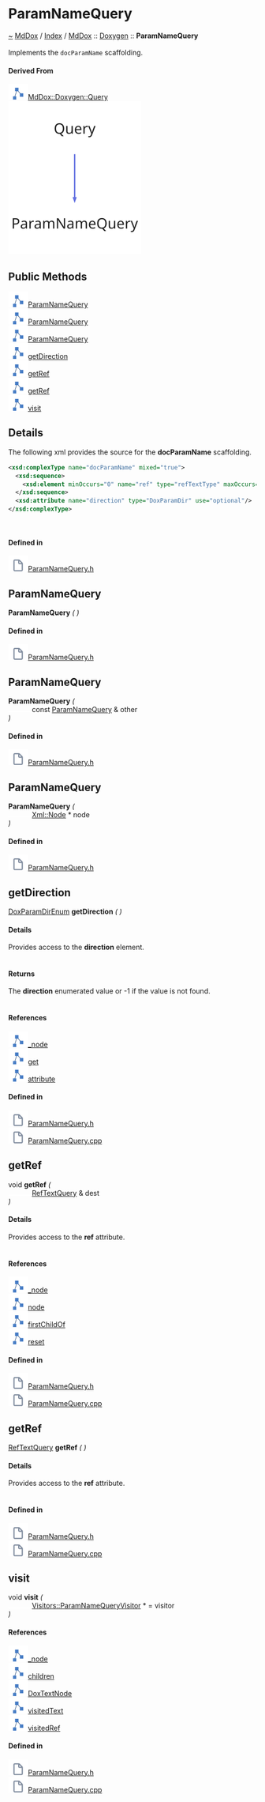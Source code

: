 <a id="paramnamequery"></a>
<h1>ParamNameQuery</h1>
<a id="classMdDox_1_1Doxygen_1_1ParamNameQuery"></a>
<a href="https://github.com/CharlesCarley/MdDox.md">~</a>
<a href="indexpage.md#mddox">MdDox</a>
<span class="inline-text">/</span>
<a href="index.md#index">Index</a>
<span class="inline-text">/</span>
<a href="namespaceMdDox.md#mddox">MdDox</a>
<span class="inline-text">::</span>
<a href="namespaceMdDox_1_1Doxygen.md#doxygen">Doxygen</a>
<span class="inline-text">::</span>
<span class="bold-text"><b>ParamNameQuery</b></span>
<br/>
<br/>
<span class="inline-text">Implements the </span>
<code class="typewriter">docParamName</code>
<span class="inline-text"> scaffolding. </span>
<br/>
<a id="derived-from"></a>
<h4>Derived From</h4>
<div class="icon-link">
<img src="../images/class.svg"/><a href="classMdDox_1_1Doxygen_1_1Query.md#mddoxdoxygenquery">MdDox::Doxygen::Query</a>
</div>
<img src="../images/dot/internal-diagram-54.dot.svg"/><br/>
<a id="public-methods"></a>
<h2>Public Methods</h2>
<span class="icon-list-item"><a href="#paramnamequery" class="icon-list-item"><img src="../images/class.svg" class="icon-list-item"/><span class="icon-list-item">ParamNameQuery</span>
</a>
</span>
<br/>
<span class="icon-list-item"><a href="#paramnamequery" class="icon-list-item"><img src="../images/class.svg" class="icon-list-item"/><span class="icon-list-item">ParamNameQuery</span>
</a>
</span>
<br/>
<span class="icon-list-item"><a href="#paramnamequery" class="icon-list-item"><img src="../images/class.svg" class="icon-list-item"/><span class="icon-list-item">ParamNameQuery</span>
</a>
</span>
<br/>
<span class="icon-list-item"><a href="#getdirection" class="icon-list-item"><img src="../images/class.svg" class="icon-list-item"/><span class="icon-list-item">getDirection</span>
</a>
</span>
<br/>
<span class="icon-list-item"><a href="#getref" class="icon-list-item"><img src="../images/class.svg" class="icon-list-item"/><span class="icon-list-item">getRef</span>
</a>
</span>
<br/>
<span class="icon-list-item"><a href="#getref" class="icon-list-item"><img src="../images/class.svg" class="icon-list-item"/><span class="icon-list-item">getRef</span>
</a>
</span>
<br/>
<span class="icon-list-item"><a href="#visit" class="icon-list-item"><img src="../images/class.svg" class="icon-list-item"/><span class="icon-list-item">visit</span>
</a>
</span>
<br/>
<a id="details"></a>
<h2>Details</h2>
<span class="inline-text">The following xml provides the source for the </span>
<span class="bold-text"><b>docParamName</b></span>
<span class="inline-text"> scaffolding.</span>

```xml
<xsd:complexType name="docParamName" mixed="true">
  <xsd:sequence>
    <xsd:element minOccurs="0" name="ref" type="refTextType" maxOccurs="1"/>
  </xsd:sequence>
  <xsd:attribute name="direction" type="DoxParamDir" use="optional"/>
</xsd:complexType>
```
<br/>
<a id="defined-in"></a>
<h4>Defined in</h4>
<span class="icon-list-item"><a href="https://github.com/CharlesCarley/MdDox/blob/master//Tools/Doxygen/ParamNameQuery.h#L64" class="icon-list-item"><img src="../images/file.svg" class="icon-list-item"/><span class="icon-list-item">ParamNameQuery.h</span>
</a>
</span>
<a id="paramnamequery"></a>
<h2>ParamNameQuery</h2>
<span class="bold-text"><b>ParamNameQuery</b></span>
<span class="italic-text"><i>(</i></span>
<span class="italic-text"><i>)</i></span>
<a id="defined-in"></a>
<h4>Defined in</h4>
<span class="icon-list-item"><a href="https://github.com/CharlesCarley/MdDox/blob/master//Tools/Doxygen/ParamNameQuery.h#L66" class="icon-list-item"><img src="../images/file.svg" class="icon-list-item"/><span class="icon-list-item">ParamNameQuery.h</span>
</a>
</span>
<br/>
<a id="paramnamequery"></a>
<h2>ParamNameQuery</h2>
<span class="bold-text"><b>ParamNameQuery</b></span>
<span class="italic-text"><i>(</i></span>
<div class="paragraph">
<span class="paragraph"><img src="../images/horSpace24px.svg"/><span class="inline-text">const </span>
<a href="classMdDox_1_1Doxygen_1_1ParamNameQuery.md#paramnamequery">ParamNameQuery</a>
<span class="inline-text"> &amp;</span>
<span class="inline-text">other</span>
</span>
</div>
<span class="italic-text"><i>)</i></span>
<a id="defined-in"></a>
<h4>Defined in</h4>
<span class="icon-list-item"><a href="https://github.com/CharlesCarley/MdDox/blob/master//Tools/Doxygen/ParamNameQuery.h#L67" class="icon-list-item"><img src="../images/file.svg" class="icon-list-item"/><span class="icon-list-item">ParamNameQuery.h</span>
</a>
</span>
<br/>
<a id="paramnamequery"></a>
<h2>ParamNameQuery</h2>
<span class="bold-text"><b>ParamNameQuery</b></span>
<span class="italic-text"><i>(</i></span>
<div class="paragraph">
<span class="paragraph"><img src="../images/horSpace24px.svg"/><a href="classMdDox_1_1Xml_1_1Node.md#xmlnode">Xml::Node</a>
<span class="inline-text"> *</span>
<span class="inline-text">node</span>
</span>
</div>
<span class="italic-text"><i>)</i></span>
<a id="defined-in"></a>
<h4>Defined in</h4>
<span class="icon-list-item"><a href="https://github.com/CharlesCarley/MdDox/blob/master//Tools/Doxygen/ParamNameQuery.h#L69" class="icon-list-item"><img src="../images/file.svg" class="icon-list-item"/><span class="icon-list-item">ParamNameQuery.h</span>
</a>
</span>
<br/>
<a id="getdirection"></a>
<h2>getDirection</h2>
<a href="namespaceMdDox_1_1Doxygen.md#doxparamdirenum">DoxParamDirEnum</a>
<span class="bold-text"><b>getDirection</b></span>
<span class="italic-text"><i>(</i></span>
<span class="italic-text"><i>)</i></span>
<a id="details"></a>
<h4>Details</h4>
<span class="inline-text">Provides access to the </span>
<span class="bold-text"><b>direction</b></span>
<span class="inline-text"> element. </span>
<br/>
<br/>
<a id="returns"></a>
<h4>Returns</h4>
<span class="inline-text">The </span>
<span class="bold-text"><b>direction</b></span>
<span class="inline-text"> enumerated value or -1 if the value is not found. </span>
<br/>
<br/>
<a id="references"></a>
<h4>References</h4>
<div class="paragraph">
<span class="paragraph"><img src="../images/class.svg"/><a href="classMdDox_1_1Doxygen_1_1Query.md#_node">_node</a>
</span>
</div>
<div class="paragraph">
<span class="paragraph"><img src="../images/class.svg"/><a href="classMdDox_1_1Doxygen_1_1DoxParamDir.md#get">get</a>
</span>
</div>
<div class="paragraph">
<span class="paragraph"><img src="../images/class.svg"/><a href="classMdDox_1_1Xml_1_1Node.md#attribute">attribute</a>
</span>
</div>
<a id="defined-in"></a>
<h4>Defined in</h4>
<span class="icon-list-item"><a href="https://github.com/CharlesCarley/MdDox/blob/master//Tools/Doxygen/ParamNameQuery.h#L80" class="icon-list-item"><img src="../images/file.svg" class="icon-list-item"/><span class="icon-list-item">ParamNameQuery.h</span>
</a>
</span>
<br/>
<span class="icon-list-item"><a href="https://github.com/CharlesCarley/MdDox/blob/master//Tools/Doxygen/ParamNameQuery.cpp#L49" class="icon-list-item"><img src="../images/file.svg" class="icon-list-item"/><span class="icon-list-item">ParamNameQuery.cpp</span>
</a>
</span>
<br/>
<a id="getref"></a>
<h2>getRef</h2>
<span class="inline-text">void</span>
<span class="bold-text"><b>getRef</b></span>
<span class="italic-text"><i>(</i></span>
<div class="paragraph">
<span class="paragraph"><img src="../images/horSpace24px.svg"/><a href="classMdDox_1_1Doxygen_1_1RefTextQuery.md#reftextquery">RefTextQuery</a>
<span class="inline-text"> &amp;</span>
<span class="inline-text">dest</span>
</span>
</div>
<span class="italic-text"><i>)</i></span>
<a id="details"></a>
<h4>Details</h4>
<span class="inline-text">Provides access to the </span>
<span class="bold-text"><b>ref</b></span>
<span class="inline-text"> attribute. </span>
<br/>
<br/>
<a id="references"></a>
<h4>References</h4>
<div class="paragraph">
<span class="paragraph"><img src="../images/class.svg"/><a href="classMdDox_1_1Doxygen_1_1Query.md#_node">_node</a>
</span>
</div>
<div class="paragraph">
<span class="paragraph"><img src="../images/class.svg"/><a href="classMdDox_1_1Doxygen_1_1Query.md#node">node</a>
</span>
</div>
<div class="paragraph">
<span class="paragraph"><img src="../images/class.svg"/><a href="classMdDox_1_1Xml_1_1Node.md#firstchildof">firstChildOf</a>
</span>
</div>
<div class="paragraph">
<span class="paragraph"><img src="../images/class.svg"/><a href="classMdDox_1_1Doxygen_1_1Query.md#reset">reset</a>
</span>
</div>
<a id="defined-in"></a>
<h4>Defined in</h4>
<span class="icon-list-item"><a href="https://github.com/CharlesCarley/MdDox/blob/master//Tools/Doxygen/ParamNameQuery.h#L85" class="icon-list-item"><img src="../images/file.svg" class="icon-list-item"/><span class="icon-list-item">ParamNameQuery.h</span>
</a>
</span>
<br/>
<span class="icon-list-item"><a href="https://github.com/CharlesCarley/MdDox/blob/master//Tools/Doxygen/ParamNameQuery.cpp#L56" class="icon-list-item"><img src="../images/file.svg" class="icon-list-item"/><span class="icon-list-item">ParamNameQuery.cpp</span>
</a>
</span>
<br/>
<a id="getref"></a>
<h2>getRef</h2>
<a href="classMdDox_1_1Doxygen_1_1RefTextQuery.md#reftextquery">RefTextQuery</a>
<span class="bold-text"><b>getRef</b></span>
<span class="italic-text"><i>(</i></span>
<span class="italic-text"><i>)</i></span>
<a id="details"></a>
<h4>Details</h4>
<span class="inline-text">Provides access to the </span>
<span class="bold-text"><b>ref</b></span>
<span class="inline-text"> attribute. </span>
<br/>
<br/>
<a id="defined-in"></a>
<h4>Defined in</h4>
<span class="icon-list-item"><a href="https://github.com/CharlesCarley/MdDox/blob/master//Tools/Doxygen/ParamNameQuery.h#L90" class="icon-list-item"><img src="../images/file.svg" class="icon-list-item"/><span class="icon-list-item">ParamNameQuery.h</span>
</a>
</span>
<br/>
<span class="icon-list-item"><a href="https://github.com/CharlesCarley/MdDox/blob/master//Tools/Doxygen/ParamNameQuery.cpp#L67" class="icon-list-item"><img src="../images/file.svg" class="icon-list-item"/><span class="icon-list-item">ParamNameQuery.cpp</span>
</a>
</span>
<br/>
<a id="visit"></a>
<h2>visit</h2>
<span class="inline-text">void</span>
<span class="bold-text"><b>visit</b></span>
<span class="italic-text"><i>(</i></span>
<div class="paragraph">
<span class="paragraph"><img src="../images/horSpace24px.svg"/><a href="classMdDox_1_1Doxygen_1_1Visitors_1_1ParamNameQueryVisitor.md#visitorsparamnamequeryvisitor">Visitors::ParamNameQueryVisitor</a>
<span class="inline-text"> *</span>
<span class="inline-text"> = </span>
<span class="inline-text">visitor</span>
</span>
</div>
<span class="italic-text"><i>)</i></span>
<a id="references"></a>
<h4>References</h4>
<div class="paragraph">
<span class="paragraph"><img src="../images/class.svg"/><a href="classMdDox_1_1Doxygen_1_1Query.md#_node">_node</a>
</span>
</div>
<div class="paragraph">
<span class="paragraph"><img src="../images/class.svg"/><a href="classMdDox_1_1Xml_1_1Node.md#children">children</a>
</span>
</div>
<div class="paragraph">
<span class="paragraph"><img src="../images/class.svg"/><a href="namespaceMdDox_1_1Doxygen.md#doxtextnode">DoxTextNode</a>
</span>
</div>
<div class="paragraph">
<span class="paragraph"><img src="../images/class.svg"/><a href="classMdDox_1_1Doxygen_1_1Visitors_1_1ParamNameQueryVisitor.md#visitedtext">visitedText</a>
</span>
</div>
<div class="paragraph">
<span class="paragraph"><img src="../images/class.svg"/><a href="classMdDox_1_1Doxygen_1_1Visitors_1_1ParamNameQueryVisitor.md#visitedref">visitedRef</a>
</span>
</div>
<a id="defined-in"></a>
<h4>Defined in</h4>
<span class="icon-list-item"><a href="https://github.com/CharlesCarley/MdDox/blob/master//Tools/Doxygen/ParamNameQuery.h#L74" class="icon-list-item"><img src="../images/file.svg" class="icon-list-item"/><span class="icon-list-item">ParamNameQuery.h</span>
</a>
</span>
<br/>
<span class="icon-list-item"><a href="https://github.com/CharlesCarley/MdDox/blob/master//Tools/Doxygen/ParamNameQuery.cpp#L29" class="icon-list-item"><img src="../images/file.svg" class="icon-list-item"/><span class="icon-list-item">ParamNameQuery.cpp</span>
</a>
</span>
<br/>
</div>
</div>
</body>
</html>
